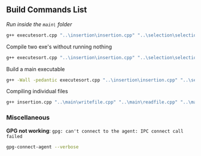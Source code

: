 ## Build Commands List

*Run inside the `main\` folder*
```bash
g++ executesort.cpp "..\insertion\insertion.cpp" "..\selection\selection.cpp" "judge.cpp" "readfile.cpp" "writefile.cpp" "utils.cpp" && a.exe
```

Compile two exe's without running nothing
```bash
g++ executesort.cpp "..\insertion\insertion.cpp" "..\selection\selection.cpp" "judge.cpp" "readfile.cpp" "writefile.cpp" "utils.cpp" && g++ -Wall -pedantic executesort.cpp "..\insertion\insertion.cpp" "..\selection\selection.cpp" "judge.cpp" "readfile.cpp" "writefile.cpp" "utils.cpp" -o build.exe
```

Build a main executable
```bash
g++ -Wall -pedantic executesort.cpp "..\insertion\insertion.cpp" "..\selection\selection.cpp" "judge.cpp" "readfile.cpp" "writefile.cpp" "utils.cpp" -o build.exe
```

Compiling individual files
```bash
g++ insertion.cpp "..\main\writefile.cpp" "..\main\readfile.cpp" "..\main\judge.cpp" && a.exe 
```

### Miscellaneous
**GPG not working**: `gpg: can't connect to the agent: IPC connect call failed`
```bash
gpg-connect-agent --verbose
```